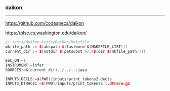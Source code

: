 ### daikon
---
https://github.com/codespecs/daikon

https://plse.cs.washington.edu/daikon/

```cc
// tests/daikon-tests/Daikon/Makefile
mkfile_path := $(abspath $(lastword $(MAKEFILE_LIST)))
current_dir := $(notdir $(patsubst %/,%$(dir $(mkfile_path))))

ESC_ON:=1
INSTRUMENT:=infer
SOURCES:=$(current_dir)../../../java

INPUTS_DECLS:=$(PWD)/inputs/print_tokens2.decls
INPUTS_DTRACE1:=$(PWD)/inputs/print_tokens2.1.dtrace.gz
```

```
```

```
```
